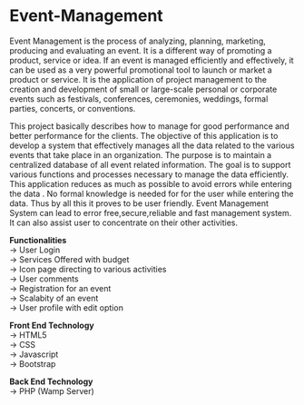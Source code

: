# Event-Management

Event Management is the process of analyzing, planning, marketing, producing and evaluating an event. It is a different way of promoting a product, service or idea. 
If an event is managed efficiently and effectively, it can be used as a very powerful promotional tool to launch or market a product or service.
It is the application of project management to the creation and development of small or large-scale personal or corporate events such as festivals, conferences, ceremonies, 
weddings, formal parties, concerts, or conventions.

This project basically describes how to manage for good performance and better performance for the clients.
The objective of this application is to develop a system that effectively manages all the data related to the various events that take place in an organization. 
The purpose is to maintain a centralized database of all event related information. The goal is to support various functions and processes necessary to manage the data efficiently.
This application reduces as much as possible to avoid errors while entering the data . No formal knowledge is needed for for the user while entering the data. 
Thus by all this it proves to be user friendly. Event Management System can lead to error free,secure,reliable and fast management system. 
It can also assist user to concentrate on their other activities.<br/>

<b>Functionalities</b> <br/>
-> User Login <br/>
-> Services Offered with budget <br/>
-> Icon page directing to various activities <br/>
-> User comments <br/>
-> Registration for an event <br/>
-> Scalabity of an event <br/>
-> User profile with edit option <br/>

<b>Front End Technology</b><br/>
-> HTML5<br/>
-> CSS<br/>
-> Javascript<br/>
-> Bootstrap<br/>

<b>Back End Technology</b><br/>
-> PHP (Wamp Server)
